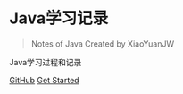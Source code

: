   # Java学习记录
  > Notes of Java Created by XiaoYuanJW

  Java学习过程和记录

  [GitHub](https://github.com/XiaoYuanJW)
  [Get Started](README.md)